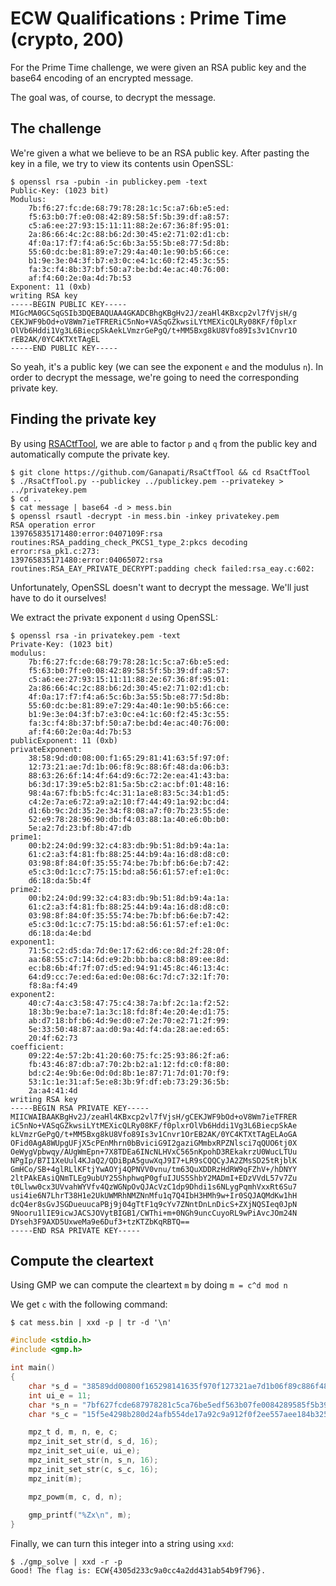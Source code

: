 # ECW Qualifications : Prime Time (crypto, 200)

For the Prime Time challenge, we were given an RSA public key and the base64 encoding of an encrypted message.

The goal was, of course, to decrypt the message.

## The challenge

We're given a what we believe to be an RSA public key. After pasting the key in a file, we try to view its contents usin OpenSSL:

```shell
$ openssl rsa -pubin -in publickey.pem -text
Public-Key: (1023 bit)
Modulus:
    7b:f6:27:fc:de:68:79:78:28:1c:5c:a7:6b:e5:ed:
    f5:63:b0:7f:e0:08:42:89:58:5f:5b:39:df:a8:57:
    c5:a6:ee:27:93:15:11:11:88:2e:67:36:8f:95:01:
    2a:86:66:4c:2c:88:b6:2d:30:45:e2:71:02:d1:cb:
    4f:0a:17:f7:f4:a6:5c:6b:3a:55:5b:e8:77:5d:8b:
    55:60:dc:be:81:89:e7:29:4a:40:1e:90:b5:66:ce:
    b1:9e:3e:04:3f:b7:e3:0c:e4:1c:60:f2:45:3c:55:
    fa:3c:f4:8b:37:bf:50:a7:be:bd:4e:ac:40:76:00:
    af:f4:60:2e:0a:4d:7b:53
Exponent: 11 (0xb)
writing RSA key
-----BEGIN PUBLIC KEY-----
MIGcMA0GCSqGSIb3DQEBAQUAA4GKADCBhgKBgHv2J/zeaHl4KBxcp2vl7fVjsH/g
CEKJWF9bOd+oV8Wm7ieTFRERiC5nNo+VASqGZkwsiLYtMEXicQLRy08KF/f0plxr
OlVb6Hddi1Vg3L6BiecpSkAekLVmzrGePgQ/t+MM5Bxg8kU8Vfo89Is3v1Cnvr1O
rEB2AK/0YC4KTXtTAgEL
-----END PUBLIC KEY-----
```

So yeah, it's a public key (we can see the exponent `e` and the modulus `n`). In order to decrypt the message, we're going to need the corresponding private key.

## Finding the private key

By using [RSACtfTool](https://github.com/Ganapati/RsaCtfTool), we are able to factor `p` and `q` from the public key and automatically compute the private key.

```shell
$ git clone https://github.com/Ganapati/RsaCtfTool && cd RsaCtfTool
$ ./RsaCtfTool.py --publickey ../publickey.pem --privatekey > ../privatekey.pem
$ cd ..
$ cat message | base64 -d > mess.bin
$ openssl rsautl -decrypt -in mess.bin -inkey privatekey.pem
RSA operation error
139765835171480:error:0407109F:rsa routines:RSA_padding_check_PKCS1_type_2:pkcs decoding error:rsa_pk1.c:273:
139765835171480:error:04065072:rsa routines:RSA_EAY_PRIVATE_DECRYPT:padding check failed:rsa_eay.c:602:
```

Unfortunately, OpenSSL doesn't want to decrypt the message. We'll just have to do it ourselves!

We extract the private exponent `d` using OpenSSL:

```shell
$ openssl rsa -in privatekey.pem -text
Private-Key: (1023 bit)
modulus:
    7b:f6:27:fc:de:68:79:78:28:1c:5c:a7:6b:e5:ed:
    f5:63:b0:7f:e0:08:42:89:58:5f:5b:39:df:a8:57:
    c5:a6:ee:27:93:15:11:11:88:2e:67:36:8f:95:01:
    2a:86:66:4c:2c:88:b6:2d:30:45:e2:71:02:d1:cb:
    4f:0a:17:f7:f4:a6:5c:6b:3a:55:5b:e8:77:5d:8b:
    55:60:dc:be:81:89:e7:29:4a:40:1e:90:b5:66:ce:
    b1:9e:3e:04:3f:b7:e3:0c:e4:1c:60:f2:45:3c:55:
    fa:3c:f4:8b:37:bf:50:a7:be:bd:4e:ac:40:76:00:
    af:f4:60:2e:0a:4d:7b:53
publicExponent: 11 (0xb)
privateExponent:
    38:58:9d:d0:08:00:f1:65:29:81:41:63:5f:97:0f:
    12:73:21:ae:7d:1b:06:f8:9c:88:6f:48:da:06:b3:
    88:63:26:6f:14:4f:64:d9:6c:72:2e:ea:41:43:ba:
    b6:3d:17:39:e5:b2:81:5a:5b:c2:ac:bf:01:48:16:
    98:4a:67:fb:b5:fc:4c:31:1a:e8:83:5c:34:b1:d5:
    c4:2e:7a:e6:72:a9:a2:10:f7:44:49:1a:92:bc:d4:
    d1:6b:9c:2d:35:2e:34:f8:08:a7:f0:7b:23:55:de:
    52:e9:78:28:96:90:db:f4:03:88:1a:40:e6:0b:b0:
    5e:a2:7d:23:bf:8b:47:db
prime1:
    00:b2:24:0d:99:32:c4:83:db:9b:51:8d:b9:4a:1a:
    61:c2:a3:f4:81:fb:88:25:44:b9:4a:16:d8:d8:c0:
    03:98:8f:84:0f:35:55:74:be:7b:bf:b6:6e:b7:42:
    e5:c3:0d:1c:c7:75:15:bd:a8:56:61:57:ef:e1:0c:
    d6:18:da:5b:4f
prime2:
    00:b2:24:0d:99:32:c4:83:db:9b:51:8d:b9:4a:1a:
    61:c2:a3:f4:81:fb:88:25:44:b9:4a:16:d8:d8:c0:
    03:98:8f:84:0f:35:55:74:be:7b:bf:b6:6e:b7:42:
    e5:c3:0d:1c:c7:75:15:bd:a8:56:61:57:ef:e1:0c:
    d6:18:da:4e:bd
exponent1:
    71:5c:c2:d5:da:7d:0e:17:62:d6:ce:8d:2f:28:0f:
    aa:68:55:c7:14:6d:e9:2b:bb:ba:c8:b8:89:ee:8d:
    ec:b8:6b:4f:7f:07:d5:ed:94:91:45:8c:46:13:4c:
    64:d9:cc:7e:ed:6a:ed:0e:08:6c:7d:c7:32:1f:70:
    f8:8a:f4:49
exponent2:
    40:c7:4a:c3:58:47:75:c4:38:7a:bf:2c:1a:f2:52:
    18:3b:9e:ba:e7:1a:3c:18:fd:8f:4e:20:4e:d1:75:
    ab:d7:18:bf:b6:4d:9e:d0:e7:2e:70:e2:71:2f:99:
    5e:33:50:48:87:aa:d0:9a:4d:f4:da:28:ae:ed:65:
    20:4f:62:73
coefficient:
    09:22:4e:57:2b:41:20:60:75:fc:25:93:86:2f:a6:
    fb:43:46:87:db:a7:70:2b:b2:a1:12:fd:c0:f8:80:
    bd:c2:4e:9b:6e:0d:0d:8b:1e:87:71:7d:01:70:f9:
    53:1c:1e:31:af:5e:e8:3b:9f:df:eb:73:29:36:5b:
    2a:a4:41:4d
writing RSA key
-----BEGIN RSA PRIVATE KEY-----
MIICWAIBAAKBgHv2J/zeaHl4KBxcp2vl7fVjsH/gCEKJWF9bOd+oV8Wm7ieTFRER
iC5nNo+VASqGZkwsiLYtMEXicQLRy08KF/f0plxrOlVb6Hddi1Vg3L6BiecpSkAe
kLVmzrGePgQ/t+MM5Bxg8kU8Vfo89Is3v1Cnvr1OrEB2AK/0YC4KTXtTAgELAoGA
OFid0AgA8WUpgUFjX5cPEnMhrn0bBviciG9I2gaziGMmbxRPZNlsci7qQUO6tj0X
OeWygVpbwqy/AUgWmEpn+7X8TDEa6INcNLHVxC565nKpohD3REkakrzU0WucLTUu
NPgIp/B7I1XeUul4KJaQ2/QDiBpA5guwXqJ9I7+LR9sCQQCyJA2ZMsSD25tRjblK
GmHCo/SB+4glRLlKFtjYwAOYj4QPNVV0vnu/tm63QuXDDRzHdRW9qFZhV+/hDNYY
2ltPAkEAsiQNmTLEg9ubUY25ShphwqP0gfuIJUS5ShbY2MADmI+EDzVVdL57v7Zu
t0Llww0cx3UVvahWYVfv4QzWGNpOvQJAcVzC1dp9Dhdi1s6NLygPqmhVxxRt6Su7
usi4ie6N7LhrT38H1e2UkUWMRhNMZNnMfu1q7Q4IbH3HMh9w+Ir0SQJAQMdKw1hH
dcQ4er8sGvJSGDueuucaPBj9j04gTtF1q9cYv7ZNntDnLnDicS+ZXjNQSIeq0JpN
9Nooru1lIE9icwJACSJOVytBIGB1/CWThi+m+0NGh9uncCuyoRL9wPiAvcJOm24N
DYseh3F9AXD5UxweMa9e6Duf3+tzKTZbKqRBTQ==
-----END RSA PRIVATE KEY-----
```

## Compute the cleartext

Using GMP we can compute the cleartext `m` by doing `m = c^d mod n`

We get `c` with the following command:

```shell
$ cat mess.bin | xxd -p | tr -d '\n'
```

```c
#include <stdio.h>
#include <gmp.h>

int main()
{
    char *s_d = "38589dd00800f165298141635f970f127321ae7d1b06f89c886f48da06b38863266f144f64d96c722eea4143bab63d1739e5b2815a5bc2acbf014816984a67fbb5fc4c311ae8835c34b1d5c42e7ae672a9a210f744491a92bcd4d16b9c2d352e34f808a7f07b2355de52e978289690dbf403881a40e60bb05ea27d23bf8b47db";
    int ui_e = 11;
    char *s_n = "7bf627fcde687978281c5ca76be5edf563b07fe0084289585f5b39dfa857c5a6ee2793151111882e67368f95012a86664c2c88b62d3045e27102d1cb4f0a17f7f4a65c6b3a555be8775d8b5560dcbe8189e7294a401e90b566ceb19e3e043fb7e30ce41c60f2453c55fa3cf48b37bf50a7bebd4eac407600aff4602e0a4d7b53";
    char *s_c = "15f5e4298b280d24afb554de17a92c9a912f0f2ee557aee184b3250f3a9f6b23ed84e8b31e89143af5f17ceda8eb0bc45c9297a9ab612134d9d13401ddf86cf3beb3e27ada82a7dc17d9df7a7da50cfbba835dac4dd3a6b94aab4c2a8116ecbcf1f4f5c30e20b41c628afa4f41127d04cf3b37236d0169abee46ad47d2e059cc";

    mpz_t d, m, n, e, c;
    mpz_init_set_str(d, s_d, 16);
    mpz_init_set_ui(e, ui_e);
    mpz_init_set_str(n, s_n, 16);
    mpz_init_set_str(c, s_c, 16);
    mpz_init(m);

    mpz_powm(m, c, d, n);
    
    gmp_printf("%Zx\n", m);
}
```

Finally, we can turn this integer into a string using `xxd`:

```shell
$ ./gmp_solve | xxd -r -p
Good! The flag is: ECW{4305d233c9a0cc4a2dd431ab54b9f796}.
```